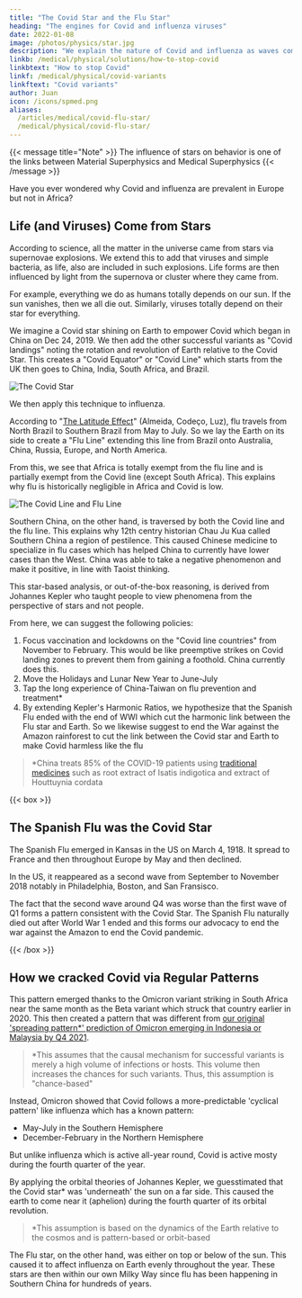 ```yaml
---
title: "The Covid Star and the Flu Star"
heading: "The engines for Covid and influenza viruses"
date: 2022-01-08
image: /photos/physics/star.jpg
description: "We explain the nature of Covid and influenza as waves coming from their respective stars"
linkb: /medical/physical/solutions/how-to-stop-covid
linkbtext: "How to stop Covid"
linkf: /medical/physical/covid-variants
linkftext: "Covid variants"
author: Juan
icon: /icons/spmed.png
aliases:
  /articles/medical/covid-flu-star/
  /medical/physical/covid-flu-star/
---
```



{{< message title="Note" >}}
The influence of stars on behavior is one of the links between Material Superphysics and Medical Superphysics 
{{< /message >}}


Have you ever wondered why Covid and influenza are prevalent in Europe but not in Africa? 

<!-- Thanks to the Omicron variant, we can now conclusively answer this with real data and explain the causes and dynamics of both Covid and the flu virus. -->

## Life (and Viruses) Come from Stars

According to science, all the matter in the universe came from stars via supernovae explosions. We extend this to add that viruses and simple bacteria, as life, also are included in such explosions. Life forms are then influenced by light from the supernova or cluster where they came from. 

For example, everything we do as humans totally depends on our sun. If the sun vanishes, then we all die out. Similarly, viruses totally depend on their star for everything. 

We imagine a Covid star shining on Earth to empower Covid which began in China on Dec 24, 2019. We then add the other successful variants as "Covid landings" noting the rotation and revolution of Earth relative to the Covid Star. This creates a "Covid Equator" or "Covid Line" which starts from the UK then goes to China, India, South Africa, and Brazil. 

![The Covid Star](/graphics/covidstar.jpg)

We then apply this technique to influenza. 

According to "[The Latitude Effect](https://www.ncbi.nlm.nih.gov/pmc/articles/PMC6307116/)" (Almeida, Codeço, Luz), flu travels from North Brazil to Southern Brazil from May to July. So we lay the Earth on its side to create a "Flu Line" extending this line from Brazil onto Australia, China, Russia, Europe, and North America. 

From this, we see that Africa is totally exempt from the flu line and is partially exempt from the Covid line (except South Africa). This explains why flu is historically negligible in Africa and Covid is low. 

![The Covid Line and Flu Line](/graphics/covidline.jpg)

Southern China, on the other hand, is traversed by both the Covid line and the flu line. This explains why 12th centry historian Chau Ju Kua called Southern China a region of pestilence. This caused Chinese medicine to specialize in flu cases which has helped China to currently have lower cases than the West. China was able to take a negative phenomenon and make it positive, in line with Taoist thinking.




This star-based analysis, or out-of-the-box reasoning, is derived from Johannes Kepler who taught people to view phenomena from the perspective of stars and not people.   

From here, we can suggest the following policies:

1. Focus vaccination and lockdowns on the "Covid line countries" from November to February. This would be like preemptive strikes on Covid landing zones to prevent them from gaining a foothold. China currently does this. 
2. Move the Holidays and Lunar New Year to June-July
3. Tap the long experience of China-Taiwan on flu prevention and treatment*
4. By extending Kepler's Harmonic Ratios, we hypothesize that the Spanish Flu ended with the end of WWI which cut the harmonic link between the Flu star and Earth. So we likewise suggest to end the War against the Amazon rainforest to cut the link between the Covid star and Earth to make Covid harmless like the flu

> *China treats 85% of the COVID-19 patients using [traditional medicines](https://link.springer.com/article/10.1007/s15010-021-01734-2) such as root extract of Isatis indigotica and extract of Houttuynia cordata



{{< box >}}
<h2>The Spanish Flu was the Covid Star</h2>
<p>The Spanish Flu emerged in Kansas in the US on March 4, 1918. It spread to France and then throughout Europe by May and then declined.</p>

<p>In the US, it reappeared as a second wave from September to November 2018 notably in Philadelphia, Boston, and San Fransisco.</p>

<p>The fact that the second wave around Q4 was worse than the first wave of Q1 forms a pattern consistent with the Covid Star. The Spanish Flu naturally died out after World War 1 ended and this forms our advocacy to end the war against the Amazon to end the Covid pandemic.</p>
{{< /box >}}


## How we cracked Covid via Regular Patterns

This pattern emerged thanks to the Omicron variant striking in South Africa near the same month as the Beta variant which struck that country earlier in 2020. This then created a pattern that was different from [our original 'spreading pattern*' prediction of Omicron emerging in Indonesia or Malaysia by Q4 2021](/social/supersociology/strong-christmas). 

> *This assumes that the causal mechanism for successful variants is merely a high volume of infections or hosts. This volume then increases the chances for such variants. Thus, this assumption is "chance-based"



Instead, Omicron showed that Covid follows a more-predictable 'cyclical pattern' like influenza which has a known pattern:
- May-July in the Southern Hemisphere
- December-February in the Northern Hemisphere

But unlike influenza which is active all-year round, Covid is active mosty during the fourth quarter of the year. 

By applying the orbital theories of Johannes Kepler, we guesstimated that the Covid star* was 'underneath' the sun on a far side. This caused the earth to come near it (aphelion) during the fourth quarter of its orbital revolution.

> *This assumption is based on the dynamics of the Earth relative to the cosmos and is pattern-based or orbit-based 

<!-- Rio. China is the middle area between   -->


The Flu star, on the other hand, was either on top or below of the sun. This caused it to affect influenza on Earth evenly throughout the year.  <!-- but nearly perpendicular to the Earth's axis.    --> These stars are then within our own Milky Way since flu has been happening in Southern China for hundreds of years. 
